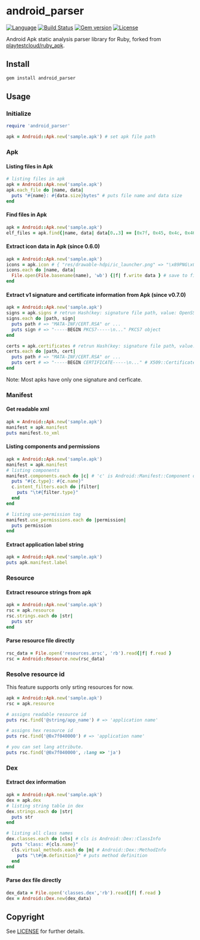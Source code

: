 # android_parser

[![Language](https://img.shields.io/badge/ruby-3.1+-701516.svg)](.github/workflows/ci.yml)
[![Build Status](https://img.shields.io/github/actions/workflow/status/icyleaf/android_parser/ci.yml)](https://github.com/icyleaf/android_parser/actions/workflows/ci.yml)
[![Gem version](https://img.shields.io/gem/v/android_parser.svg?style=flat)](https://rubygems.org/gems/android_parser)
[![License](https://img.shields.io/badge/license-MIT-red.svg?style=flat)](LICENSE)

Android Apk static analysis parser library for Ruby, forked from [playtestcloud/ruby_apk](https://github.com/playtestcloud/ruby_apk).

## Install

```bash
gem install android_parser
```

## Usage

### Initialize

```ruby
require 'android_parser'

apk = Android::Apk.new('sample.apk') # set apk file path
```

### Apk
#### Listing files in Apk

```ruby
# listing files in apk
apk = Android::Apk.new('sample.apk')
apk.each_file do |name, data|
  puts "#{name}: #{data.size}bytes" # puts file name and data size
end
```

#### Find files in Apk

```ruby
apk = Android::Apk.new('sample.apk')
elf_files = apk.find{|name, data| data[0..3] == [0x7f, 0x45, 0x4c, 0x46] } # ELF magic number
```

#### Extract icon data in Apk (since 0.6.0)

```ruby
apk = Android::Apk.new('sample.apk')
icons = apk.icon # { "res/drawable-hdpi/ic_launcher.png" => "\x89PNG\x0D\x0A...", ... }
icons.each do |name, data|
  File.open(File.basename(name), 'wb') {|f| f.write data } # save to file.
end
```

#### Extract v1 signature and certificate information from Apk (since v0.7.0)

```ruby
apk = Android::Apk.new('sample.apk')
signs = apk.signs # retrun Hash(key: signature file path, value: OpenSSL::PKCS7)
signs.each do |path, sign|
  puts path # => "MATA-INF/CERT.RSA" or ...
  puts sign # => "-----BEGIN PKCS7-----\n..." PKCS7 object
end

certs = apk.certificates # retrun Hash(key: signature file path, value: OpenSSL::X509::Certificate)
certs.each do |path, cert|
  puts path # => "MATA-INF/CERT.RSA" or ...
  puts cert # => "-----BEGIN CERTIFICATE-----\n..." # X509::Certificate object
end
```
Note: Most apks have only one signature and cerficate.

### Manifest

#### Get readable xml

```ruby
apk = Android::Apk.new('sample.apk')
manifest = apk.manifest
puts manifest.to_xml
```

#### Listing components and permissions

```ruby
apk = Android::Apk.new('sample.apk')
manifest = apk.manifest
# listing components
manifest.components.each do |c| # 'c' is Android::Manifest::Component object
  puts "#{c.type}: #{c.name}"
  c.intent_filters.each do |filter|
    puts "\t#{filter.type}"
  end
end

# listing use-permission tag
manifest.use_permissions.each do |permission|
  puts permission
end
```

#### Extract application label string

```ruby
apk = Android::Apk.new('sample.apk')
puts apk.manifest.label
```

### Resource

#### Extract resource strings from apk

```ruby
apk = Android::Apk.new('sample.apk')
rsc = apk.resource
rsc.strings.each do |str|
  puts str
end
```

#### Parse resource file directly

```ruby
rsc_data = File.open('resources.arsc', 'rb').read{|f| f.read }
rsc = Android::Resource.new(rsc_data)
```

### Resolve resource id

This feature supports only srting resources for now.

```ruby
apk = Android::Apk.new('sample.apk')
rsc = apk.resource

# assigns readable resource id
puts rsc.find('@string/app_name') # => 'application name'

# assigns hex resource id
puts rsc.find('@0x7f040000') # => 'application name'

# you can set lang attribute.
puts rsc.find('@0x7f040000', :lang => 'ja')
```

### Dex

#### Extract dex information

```ruby
apk = Android::Apk.new('sample.apk')
dex = apk.dex
# listing string table in dex
dex.strings.each do |str|
  puts str
end

# listing all class names
dex.classes.each do |cls| # cls is Android::Dex::ClassInfo
  puts "class: #{cls.name}"
  cls.virtual_methods.each do |m| # Android::Dex::MethodInfo
    puts "\t#{m.definition}" # puts method definition
  end
end
```

#### Parse dex file directly

```ruby
dex_data = File.open('classes.dex','rb').read{|f| f.read }
dex = Android::Dex.new(dex_data)
```

## Copyright

See [LICENSE](LICENSE) for further details.

